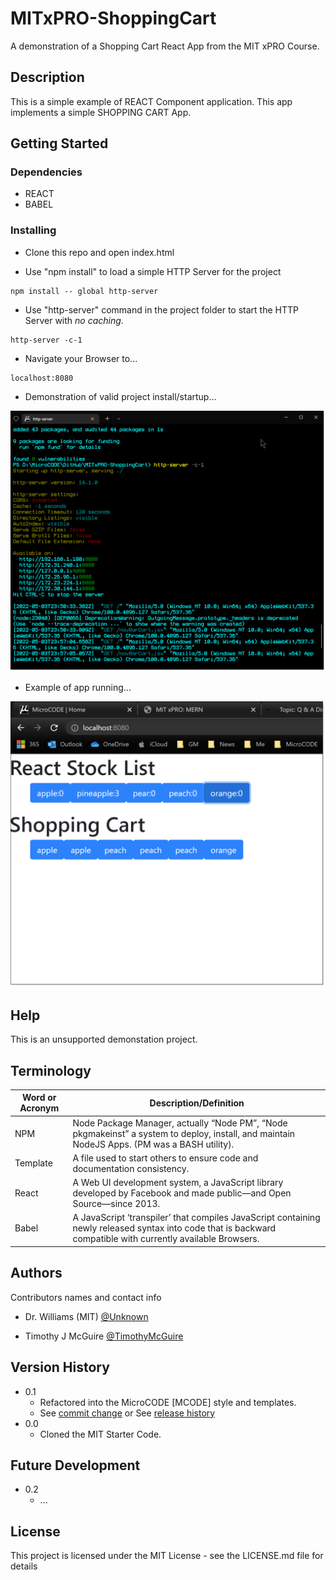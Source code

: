 # MITxPRO-ShoppingCart

A demonstration of a Shopping Cart React App from the MIT xPRO Course.


## Description

This is a simple example of REACT Component application.
This app implements a simple SHOPPING CART App.

## Getting Started


### Dependencies

* REACT
* BABEL


### Installing

* Clone this repo and open index.html

* Use "npm install" to load a simple HTTP Server for the project
```
npm install -- global http-server
```

* Use "http-server" command in the project folder to start the HTTP Server with *no caching*.
```
http-server -c-1
```

* Navigate your Browser to...
```
localhost:8080
```

* Demonstration of valid project install/startup...

<p align="left"><img src=".\app-example.png" width="720" title="Server Valid Startup..."></p>

* Example of app running...

<p align="left"><img src=".\app-running.png" width="720" title="App Running..."></p>


## Help

This is an unsupported demonstation project.

## Terminology

| Word or Acronym	| Description/Definition                                |
|-------------------|-------------------------------------------------------|
|  NPM	            | Node Package Manager, actually “Node PM”, “Node pkgmakeinst” a system to deploy, install, and maintain NodeJS Apps. (PM was a BASH utility).
|  Template	        | A file used to start others to ensure code and documentation consistency.
|  React            | A Web UI development system, a JavaScript library developed by Facebook and made public—and Open Source—since 2013.
|  Babel            | A JavaScript ‘transpiler’ that compiles JavaScript containing newly released syntax into code that is backward compatible with currently available Browsers.


## Authors

Contributors names and contact info

* Dr. Williams (MIT) [@Unknown](https://twitter.com/Unknown)

* Timothy J McGuire [@TimothyMcGuire](https://twitter.com/TimothyMcGuire)


## Version History

* 0.1
    * Refactored into the MicroCODE [MCODE] style and templates.
    * See [commit change]() or See [release history]()
* 0.0
    * Cloned the MIT Starter Code.

## Future Development

* 0.2
    * ...


## License

This project is licensed under the MIT License - see the LICENSE.md file for details